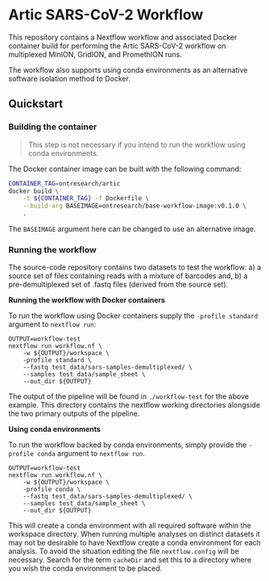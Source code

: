 # Artic SARS-CoV-2 Workflow

This repository contains a Nextflow workflow and associated Docker
container build for performing the Artic SARS-CoV-2 workflow on 
multiplexed MinION, GridION, and PromethION runs.

The workflow also supports using conda environments as an alternative
software isolation method to Docker.

## Quickstart

### Building the container

> This step is not necessary if you intend to run the workflow using
> conda environments.

The Docker container image can be built with the following command:

```bash
CONTAINER_TAG=ontresearch/artic
docker build \
    -t ${CONTAINER_TAG} -f Dockerfile \
    --build-arg BASEIMAGE=ontresearch/base-workflow-image:v0.1.0 \
    .
```

The `BASEIMAGE` argument here can be changed to use an alternative image.

### Running the workflow

The source-code repository contains two datasets to test the workflow:
a) a source set of files containing reads with a mixture of barcodes and,
b) a pre-demultiplexed set of .fastq files (derived from the source set).

**Running the workflow with Docker containers**

To run the workflow using Docker containers supply the `-profile standard`
argument to `nextflow run`:

```
OUTPUT=workflow-test
nextflow run workflow.nf \
    -w ${OUTPUT}/workspace \
    -profile standard \
    --fastq test_data/sars-samples-demultiplexed/ \
    --samples test_data/sample_sheet \
    --out_dir ${OUTPUT}
```

The output of the pipeline will be found in `./workflow-test` for the above
example. This directory contains the nextflow working directories alongside
the two primary outputs of the pipeline.

**Using conda environments**

To run the workflow backed by conda environments, simply provide the
`-profile conda` argument to `nextflow run`.

```
OUTPUT=workflow-test
nextflow run workflow.nf \
    -w ${OUTPUT}/workspace \
    -profile conda \
    --fastq test_data/sars-samples-demultiplexed/ \
    --samples test_data/sample_sheet \
    --out_dir ${OUTPUT}
```

This will create a conda environment with all required software within the
workspace directory. When running multiple analyses on distinct datasets
it may not be desirable to have Nextflow create a conda environment for each
analysis. To avoid the situation editing the file `nextflow.config` will
be necessary. Search for the term `cacheDir` and set this to a directory
where you wish the conda environment to be placed.

